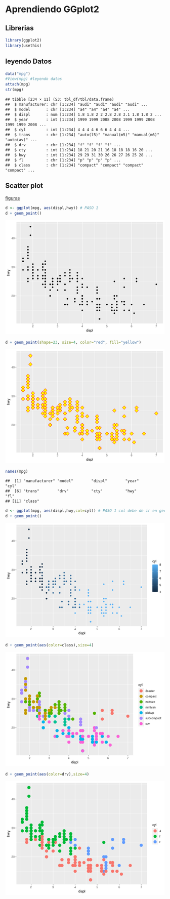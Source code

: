 Aprendiendo GGplot2
================

## Librerias

``` r
library(ggplot2)
library(usethis)
```

## leyendo Datos

``` r
data("mpg")
#View(mpg) #leyendo datos
attach(mpg)
str(mpg)
```

    ## tibble [234 × 11] (S3: tbl_df/tbl/data.frame)
    ##  $ manufacturer: chr [1:234] "audi" "audi" "audi" "audi" ...
    ##  $ model       : chr [1:234] "a4" "a4" "a4" "a4" ...
    ##  $ displ       : num [1:234] 1.8 1.8 2 2 2.8 2.8 3.1 1.8 1.8 2 ...
    ##  $ year        : int [1:234] 1999 1999 2008 2008 1999 1999 2008 1999 1999 2008 ...
    ##  $ cyl         : int [1:234] 4 4 4 4 6 6 6 4 4 4 ...
    ##  $ trans       : chr [1:234] "auto(l5)" "manual(m5)" "manual(m6)" "auto(av)" ...
    ##  $ drv         : chr [1:234] "f" "f" "f" "f" ...
    ##  $ cty         : int [1:234] 18 21 20 21 16 18 18 18 16 20 ...
    ##  $ hwy         : int [1:234] 29 29 31 30 26 26 27 26 25 28 ...
    ##  $ fl          : chr [1:234] "p" "p" "p" "p" ...
    ##  $ class       : chr [1:234] "compact" "compact" "compact" "compact" ...

## Scatter plot

[figuras](https://www.dropbox.com/s/h18nmf5vahdidzs/figuras.Rmd?dl=0)

``` r
d <- ggplot(mpg, aes(displ,hwy)) # PASO 1
d + geom_point()
```

![](README_files/figure-gfm/graf-disp-hwy-1.png)<!-- -->

``` r
d + geom_point(shape=23, size=4, color="red", fill="yellow") 
```

![](README_files/figure-gfm/graf-disp-hwy2-1.png)<!-- -->

``` r
names(mpg)
```

    ##  [1] "manufacturer" "model"        "displ"        "year"         "cyl"         
    ##  [6] "trans"        "drv"          "cty"          "hwy"          "fl"          
    ## [11] "class"

``` r
d <- ggplot(mpg, aes(displ,hwy,col=cyl)) # PASO 1 col debe de ir en geom
d + geom_point()
```

![](README_files/figure-gfm/graf-cilindros-1.png)<!-- -->

``` r
d + geom_point(aes(color=class),size=4)
```

![](README_files/figure-gfm/grafica-color-1.png)<!-- -->

``` r
d + geom_point(aes(color=drv),size=4)
```

![](README_files/figure-gfm/grafica-color%20cyl-1.png)<!-- -->
